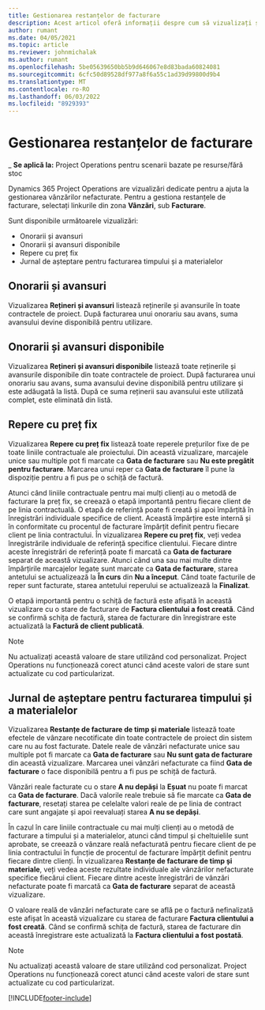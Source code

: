 ```yaml
---
title: Gestionarea restanțelor de facturare
description: Acest articol oferă informații despre cum să vizualizați și să lucrați cu restanțele de facturare în Project Operations.
author: rumant
ms.date: 04/05/2021
ms.topic: article
ms.reviewer: johnmichalak
ms.author: rumant
ms.openlocfilehash: 5be05639650bb5b9d646067e8d83bada60824081
ms.sourcegitcommit: 6cfc50d89528df977a8f6a55c1ad39d99800d9b4
ms.translationtype: MT
ms.contentlocale: ro-RO
ms.lasthandoff: 06/03/2022
ms.locfileid: "8929393"
---
```

# <a name="manage-billing-backlog"></a>Gestionarea restanțelor de facturare

_ **Se aplică la:** Project Operations pentru scenarii bazate pe resurse/fără stoc

Dynamics 365 Project Operations are vizualizări dedicate pentru a ajuta la gestionarea vânzărilor nefacturate. Pentru a gestiona restanțele de facturare, selectați linkurile din zona **Vânzări**, sub **Facturare**. 

Sunt disponibile următoarele vizualizări:

- Onorarii și avansuri
- Onorarii și avansuri disponibile
- Repere cu preț fix
- Jurnal de așteptare pentru facturarea timpului și a materialelor

## <a name="retainers-and-advances"></a>Onorarii și avansuri

Vizualizarea **Rețineri și avansuri** listează reținerile și avansurile în toate contractele de proiect. După facturarea unui onorariu sau avans, suma avansului devine disponibilă pentru utilizare.

## <a name="available-retainers-and-advances"></a>Onorarii și avansuri disponibile

Vizualizarea **Rețineri și avansuri disponibile** listează toate reținerile și avansurile disponibile din toate contractele de proiect. După facturarea unui onorariu sau avans, suma avansului devine disponibilă pentru utilizare și este adăugată la listă. După ce suma reținerii sau avansului este utilizată complet, este eliminată din listă.

## <a name="fixed-price-milestones"></a>Repere cu preț fix

Vizualizarea **Repere cu preț fix** listează toate reperele prețurilor fixe de pe toate liniile contractuale ale proiectului. Din această vizualizare, marcajele unice sau multiple pot fi marcate ca **Gata de facturare** sau **Nu este pregătit pentru facturare**. Marcarea unui reper ca **Gata de facturare** îl pune la dispoziție pentru a fi pus pe o schiță de factură.

Atunci când liniile contractuale pentru mai mulți clienți au o metodă de facturare la preț fix, se creează o etapă importantă pentru fiecare client de pe linia contractuală. O etapă de referință poate fi creată și apoi împărțită în înregistrări individuale specifice de client. Această împărțire este internă și în conformitate cu procentul de facturare împărțit definit pentru fiecare client pe linia contractului. În vizualizarea **Repere cu preț fix**, veți vedea înregistrările individuale de referință specifice clientului. Fiecare dintre aceste înregistrări de referință poate fi marcată ca **Gata de facturare** separat de această vizualizare. Atunci când una sau mai multe dintre împărțirile marcajelor legate sunt marcate ca **Gata de facturare**, starea antetului se actualizează la **În curs** din **Nu a început**. Când toate facturile de reper sunt facturate, starea antetului reperului se actualizează la **Finalizat**.

O etapă importantă pentru o schiță de factură este afișată în această vizualizare cu o stare de facturare de **Factura clientului a fost creată**. Când se confirmă schița de factură, starea de facturare din înregistrare este actualizată la **Factură de client publicată**. 

> [!NOTE] 
> Nu actualizați această valoare de stare utilizând cod personalizat. Project Operations nu funcționează corect atunci când aceste valori de stare sunt actualizate cu cod particularizat.

## <a name="time-and-material-billing-backlog"></a>Jurnal de așteptare pentru facturarea timpului și a materialelor

Vizualizarea **Restanțe de facturare de timp și materiale** listează toate efectele de vânzare necotificate din toate contractele de proiect din sistem care nu au fost facturate. Datele reale de vânzări nefacturate unice sau multiple pot fi marcate ca **Gata de facturare** sau **Nu sunt gata de facturare** din această vizualizare. Marcarea unei vânzări nefacturate ca fiind **Gata de facturare** o face disponibilă pentru a fi pus pe schiță de factură.

Vânzări reale facturate cu o stare **A nu depăși** la **Eșuat** nu poate fi marcat ca **Gata de facturare**. Dacă valorile reale trebuie să fie marcate ca **Gata de facturare**, resetați starea pe celelalte valori reale de pe linia de contract care sunt angajate și apoi reevaluați starea **A nu se depăși**.

În cazul în care liniile contractuale cu mai mulți clienți au o metodă de facturare a timpului și a materialelor, atunci când timpul și cheltuielile sunt aprobate, se creează o vânzare reală nefacturată pentru fiecare client de pe linia contractului în funcție de procentul de facturare împărțit definit pentru fiecare dintre clienți. În vizualizarea **Restanțe de facturare de timp și materiale**, veți vedea aceste rezultate individuale ale vânzărilor nefacturate specifice fiecărui client. Fiecare dintre aceste înregistrări de vânzări nefacturate poate fi marcată ca **Gata de facturare** separat de această vizualizare.

O valoare reală de vânzări nefacturate care se află pe o factură nefinalizată este afișat în această vizualizare cu starea de facturare **Factura clientului a fost creată**. Când se confirmă schița de factură, starea de facturare din această înregistrare este actualizată la **Factura clientului a fost postată**. 

> [!NOTE] 
> Nu actualizați această valoare de stare utilizând cod personalizat. Project Operations nu funcționează corect atunci când aceste valori de stare sunt actualizate cu cod particularizat.


[!INCLUDE[footer-include](../includes/footer-banner.md)]
